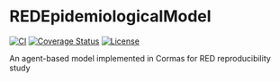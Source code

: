 # REDEpidemiologicalModel

[![CI](https://github.com/olekscode/REDEpidemiologicalModel/actions/workflows/test.yml/badge.svg)](https://github.com/olekscode/REDEpidemiologicalModel/actions/workflows/test.yml)
[![Coverage Status](https://coveralls.io/repos/github/olekscode/REDEpidemiologicalModel/badge.svg?branch=master)](https://coveralls.io/github/olekscode/REDEpidemiologicalModel?branch=master)
[![License](https://img.shields.io/badge/license-MIT-blue.svg)](https://raw.githubusercontent.com/olekscode/REDEpidemiologicalModel/master/LICENSE)

An agent-based model implemented in Cormas for RED reproducibility study


